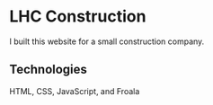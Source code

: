 # LHC Construction

I built this website for a small construction company.

## Technologies

HTML, CSS, JavaScript, and Froala
